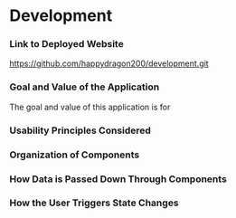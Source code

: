 # Development

### Link to Deployed Website
https://github.com/happydragon200/development.git

### Goal and Value of the Application
The goal and value of this application is for 

### Usability Principles Considered

### Organization of Components

### How Data is Passed Down Through Components

### How the User Triggers State Changes

